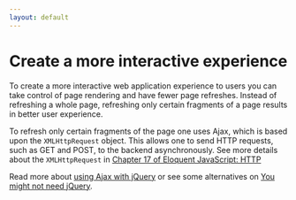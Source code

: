 ```yaml
---
layout: default
---
```

# Create a more interactive experience

To create a more interactive web application experience to users you can take control of page rendering and have fewer page refreshes. Instead of refreshing a whole page, refreshing only certain fragments of a page results in better user experience.

To refresh only certain fragments of the page one uses Ajax, which is based upon the `XMLHttpRequest` object. This allows one to send HTTP requests, such as GET and POST, to the backend asynchronously. See more details about the `XMLHttpRequest` in [Chapter 17 of Eloquent JavaScript: HTTP](http://eloquentjavascript.net/17_http.html#h_Gh3HVKEFJQ)

Read more about [using Ajax with jQuery](/steps/ajax.html) or see some alternatives on [You might not need jQuery](http://youmightnotneedjquery.com/#ajax).
